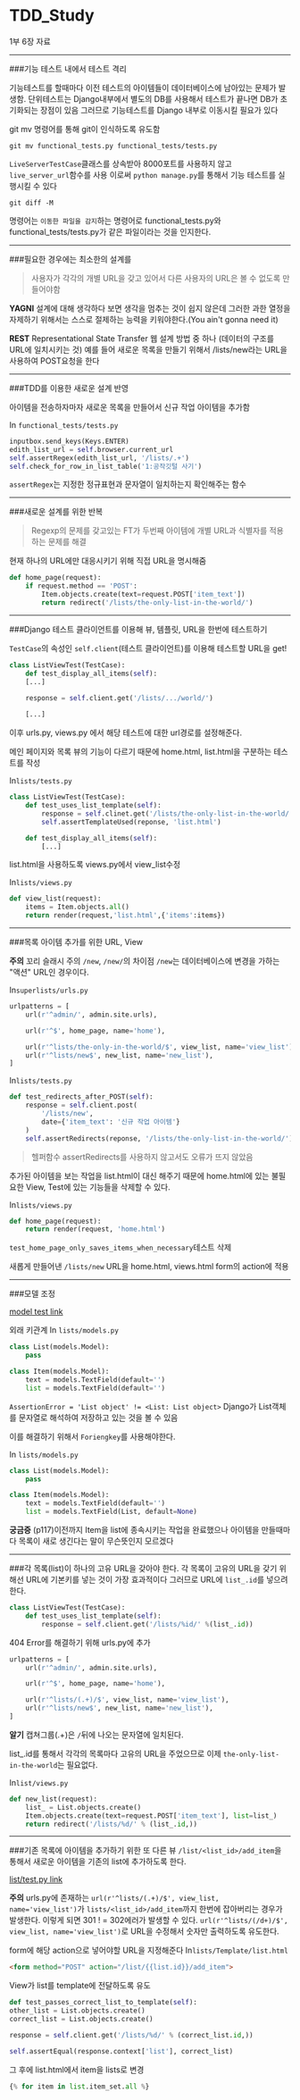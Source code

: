 # TDD_Study

1부 6장 자료

---------------------------------------------------------------------------
###기능 테스트 내에서 테스트 격리

기능테스트를 할때마다 이전 테스트의 아이템들이 데이터베이스에 남아있는 문제가 발생함.
단위테스트는 Django내부에서 별도의 DB를 사용해서 테스트가 끝나면 DB가 초기화되는 장점이 있음
그러므로 기능테스트를 Django 내부로 이동시킬 필요가 있다

git mv 명령어를 통해 git이 인식하도록 유도함
```
git mv functional_tests.py functional_tests/tests.py
```

`LiveServerTestCase`클래스를 상속받아 8000포트를 사용하지 않고 `live_server_url`함수를 사용
이로써 `python manage.py`를 통해서 기능 테스트를 실행시킬 수 있다

```
git diff -M
```
명령어는 `이동한 파일을 감지`하는 명령어로 functional_tests.py와 functional_tests/tests.py가 같은 파일이라는 것을
인지한다.


---------------------------------------------------------------------------
###필요한 경우에는 최소한의 설계를

>사용자가 각각의 개별 URL을 갖고 있어서 다른 사용자의 URL은 볼 수 없도록 만들어야함

**YAGNI**
설계에 대해 생각하다 보면 생각을 멈추는 것이 쉽지 않은데 그러한 과한 열정을 자제하기 위해서는
스스로 절제하는 능력을 키워야한다.(You ain't gonna need it)

**REST**
Representational State Transfer 웹 설계 방법 중 하나 (데이터의 구조를 URL에 일치시키는 것)
예를 들어 새로운 목록을 만들기 위해서 /lists/new라는 URL을 사용하여 POST요청을 한다

----------------------------------------------------------------------------

###TDD를 이용한 새로운 설계 반영

아이템을 전송하자마자 새로운 목록을 만들어서 신규 작업 아이템을 추가함

In `functional_tests/tests.py`
```python
inputbox.send_keys(Keys.ENTER)
edith_list_url = self.browser.current_url
self.assertRegex(edith_list_url, '/lists/.+')
self.check_for_row_in_list_table('1:공작깃털 사기')
```

`assertRegex`는 지정한 정규표현과 문자열이 일치하는지 확인해주는 함수

-------------------------------------------------------------------------------

###새로운 설계를 위한 반복

>Regexp의 문제를 갖고있는 FT가 두번째 아이템에 개별 URL과 식별자를 적용하는 문제를 해결

현재 하나의 URL에만 대응시키기 위해 직접 URL을 명시해줌

```python
def home_page(request):
    if request.method == 'POST':
        Item.objects.create(text=request.POST['item_text'])
        return redirect('/lists/the-only-list-in-the-world/')
```

--------------------------------------------------------------------------------
###Django 테스트 클라이언트를 이용해 뷰, 템플릿, URL을 한번에 테스트하기


`TestCase`의 속성인 `self.client`(테스트 클라이언트)를 이용해 테스트할 URL을 get!

```python
class ListViewTest(TestCase):
    def test_display_all_items(self):
    [...]

    response = self.client.get('/lists/.../world/')
    
    [...]
```

이후 urls.py, views.py 에서 해당 테스트에 대한 url경로를 설정해준다.

메인 페이지와 목록 뷰의 기능이 다르기 때문에 home.html, list.html을 구분하는 테스트를 작성

In`lists/tests.py`
```python
class ListViewTest(TestCase):
    def test_uses_list_template(self):
        response = self.clinet.get('/lists/the-only-list-in-the-world/')
        self.assertTemplateUsed(reponse, 'list.html')

    def test_display_all_items(self):
        [...]
```

list.html을 사용하도록 views.py에서 view_list수정

In`lists/views.py`
```python
def view_list(request):
    items = Item.objects.all()
    return render(request,'list.html',{'items':items})
```
--------------------------------------------------------------------------------
###목록 아이템 추가를 위한 URL, View

**주의**
꼬리 슬래시 주의 `/new`, `/new/`의 차이점 `/new`는 데이터베이스에 변경을 가하는 "액션" URL인 경우이다.

In`superlists/urls.py`
```python
urlpatterns = [
    url(r'^admin/', admin.site.urls),

    url(r'^$', home_page, name='home'),

    url(r'^lists/the-only-in-the-world/$', view_list, name='view_list'),
    url(r'^lists/new$', new_list, name='new_list'),
]
```

In`lists/tests.py`
```python
def test_redirects_after_POST(self):
    response = self.client.post(
        '/lists/new',
        date={'item_text': '신규 작업 아이템'}
    )
    self.assertRedirects(reponse, '/lists/the-only-list-in-the-world/')
```
>헬퍼함수 assertRedirects를 사용하지 않고서도 오류가 뜨지 않았음


추가된 아이템을 보는 작업을 list.html이 대신 해주기 때문에 home.html에 있는 불필요한
View, Test에 있는 기능들을 삭제할 수 있다.

In`lists/views.py`

```python
def home_page(request):
    return render(request, 'home.html')
```
`test_home_page_only_saves_items_when_necessary`테스트 삭제


새롭게 만들어낸 `/lists/new` URL을 home.html, views.html form의 action에 적용

---------------------------------------------------------------------------------
###모델 조정

[model test link](https://github.com/deadlylaid/TDD_Test/blob/master/superlists/lists/tests.py)


외래 키관계
In `lists/models.py`
```python
class List(models.Model):
    pass

class Item(models.Model):
    text = models.TextField(default='')
    list = models.TextField(default='')
```

`AssertionError = 'List object' != <List: List object>`
Django가 List객체를 문자열로 해석하여 저장하고 있는 것을 볼 수 있음

이를 해결하기 위해서 `Foriengkey`를 사용해야한다.

In `lists/models.py`
```python
class List(models.Model):
    pass

class Item(models.Model):
    text = models.TextField(default='')
    list = models.TextField(List, default=None)
```

**궁금증**
(p117)이전까지 Item을 list에 종속시키는 작업을 완료했으나 아이템을 만들때마다
목록이 새로 생긴다는 말이 무슨뜻인지 모르겠다

---------------------------------------------------------------------------------
###각 목록(list)이 하나의 고유 URL을 갖아야 한다.
각 목록이 고유의 URL을 갖기 위해선 URL에 기본키를 넣는 것이 가장 효과적이다
그러므로 URL에 `list_.id`를 넣으려 한다.

```python
class ListViewTest(TestCase):
    def test_uses_list_template(self):
        response = self.client.get('/lists/%id/' %(list_.id))
```

404 Error를 해결하기 위해 urls.py에 추가
```python
urlpatterns = [
    url(r'^admin/', admin.site.urls),

    url(r'^$', home_page, name='home'),

    url(r'^lists/(.+)/$', view_list, name='view_list'),
    url(r'^lists/new$', new_list, name='new_list'),
]
```

**알기**
캡쳐그룹(.+)은 `/`뒤에 나오는 문자열에 일치된다.


list_.id를 통해서 각각의 목록마다 고유의 URL을 주었으므로 이제 `the-only-list-in-the-world`는
필요없다.

In`list/views.py`
```python
def new_list(request):
    list_ = List.objects.create()
    Item.objects.create(text=request.POST['item_text'], list=list_)
    return redirect('/lists/%d/' % (list_.id,))
```

-------------------------------------------------------------------------------
###기존 목록에 아이템을 추가하기 위한 또 다른 뷰
`/list/<list_id>/add_item`을 통해서 새로운 아이템을 기존의 list에 추가하도록 한다.

[list/test.py link](https://github.com/deadlylaid/TDD_Test/blob/master/superlists/lists/tests.py)


**주의**
urls.py에 존재하는 `url(r'^lists/(.+)/$', view_list, name='view_list')`가 `lists/<list_id>/add_item`까지
한번에 잡아버리는 경우가 발생한다. 이렇게 되면 301 ! = 302에러가 발생할 수 있다.
`url(r'^lists/(/d+)/$', view_list, name='view_list')`로 URL을 수정해서 숫자만 출력하도록 유도한다.


form에 해당 action으로 넣어야할 URL을 지정해준다
In`lists/Template/list.html`
```html
<form method="POST" action="/list/{{list.id}}/add_item">
```

View가 list를 template에 전달하도록 유도

```python
def test_passes_correct_list_to_template(self):
other_list = List.objects.create()
correct_list = List.objects.create()

response = self.client.get('/lists/%d/' % (correct_list.id,))

self.assertEqual(response.context['list'], correct_list)
```

그 후에 list.html에서 item을 lists로 변경
```python
{% for item in list.item_set.all %}
```


